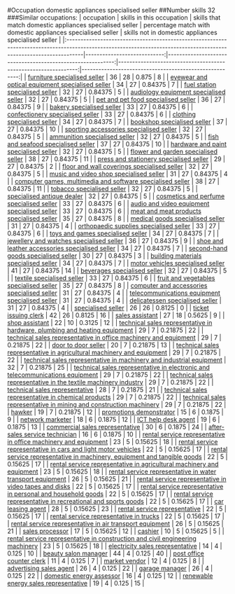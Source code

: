 #Occupation domestic appliances specialised seller
##Number skills 32
###Similar occupations:
| occupation                                                                                                                                                        |   skills in this occupation |   skills that match domestic appliances specialised seller |   percentage match with domestic appliances specialised seller |   skills not in domestic appliances specialised seller |
|:------------------------------------------------------------------------------------------------------------------------------------------------------------------|----------------------------:|-----------------------------------------------------------:|---------------------------------------------------------------:|-------------------------------------------------------:|
| [furniture specialised seller](furniture_specialised_seller.md)                                                                                                   |                          36 |                                                         28 |                                                        0.875   |                                                      8 |
| [eyewear and optical equipment specialised seller](eyewear_and_optical_equipment_specialised_seller.md)                                                           |                          34 |                                                         27 |                                                        0.84375 |                                                      7 |
| [fuel station specialised seller](fuel_station_specialised_seller.md)                                                                                             |                          32 |                                                         27 |                                                        0.84375 |                                                      5 |
| [audiology equipment specialised seller](audiology_equipment_specialised_seller.md)                                                                               |                          32 |                                                         27 |                                                        0.84375 |                                                      5 |
| [pet and pet food specialised seller](pet_and_pet_food_specialised_seller.md)                                                                                     |                          36 |                                                         27 |                                                        0.84375 |                                                      9 |
| [bakery specialised seller](bakery_specialised_seller.md)                                                                                                         |                          33 |                                                         27 |                                                        0.84375 |                                                      6 |
| [confectionery specialised seller](confectionery_specialised_seller.md)                                                                                           |                          33 |                                                         27 |                                                        0.84375 |                                                      6 |
| [clothing specialised seller](clothing_specialised_seller.md)                                                                                                     |                          34 |                                                         27 |                                                        0.84375 |                                                      7 |
| [bookshop specialised seller](bookshop_specialised_seller.md)                                                                                                     |                          37 |                                                         27 |                                                        0.84375 |                                                     10 |
| [sporting accessories specialised seller](sporting_accessories_specialised_seller.md)                                                                             |                          32 |                                                         27 |                                                        0.84375 |                                                      5 |
| [ammunition specialised seller](ammunition_specialised_seller.md)                                                                                                 |                          32 |                                                         27 |                                                        0.84375 |                                                      5 |
| [fish and seafood specialised seller](fish_and_seafood_specialised_seller.md)                                                                                     |                          37 |                                                         27 |                                                        0.84375 |                                                     10 |
| [hardware and paint specialised seller](hardware_and_paint_specialised_seller.md)                                                                                 |                          32 |                                                         27 |                                                        0.84375 |                                                      5 |
| [flower and garden specialised seller](flower_and_garden_specialised_seller.md)                                                                                   |                          38 |                                                         27 |                                                        0.84375 |                                                     11 |
| [press and stationery specialised seller](press_and_stationery_specialised_seller.md)                                                                             |                          29 |                                                         27 |                                                        0.84375 |                                                      2 |
| [floor and wall coverings specialised seller](floor_and_wall_coverings_specialised_seller.md)                                                                     |                          32 |                                                         27 |                                                        0.84375 |                                                      5 |
| [music and video shop specialised seller](music_and_video_shop_specialised_seller.md)                                                                             |                          31 |                                                         27 |                                                        0.84375 |                                                      4 |
| [computer games, multimedia and software specialised seller](computer_games,_multimedia_and_software_specialised_seller.md)                                       |                          38 |                                                         27 |                                                        0.84375 |                                                     11 |
| [tobacco specialised seller](tobacco_specialised_seller.md)                                                                                                       |                          32 |                                                         27 |                                                        0.84375 |                                                      5 |
| [specialised antique dealer](specialised_antique_dealer.md)                                                                                                       |                          32 |                                                         27 |                                                        0.84375 |                                                      5 |
| [cosmetics and perfume specialised seller](cosmetics_and_perfume_specialised_seller.md)                                                                           |                          33 |                                                         27 |                                                        0.84375 |                                                      6 |
| [audio and video equipment specialised seller](audio_and_video_equipment_specialised_seller.md)                                                                   |                          33 |                                                         27 |                                                        0.84375 |                                                      6 |
| [meat and meat products specialised seller](meat_and_meat_products_specialised_seller.md)                                                                         |                          35 |                                                         27 |                                                        0.84375 |                                                      8 |
| [medical goods specialised seller](medical_goods_specialised_seller.md)                                                                                           |                          31 |                                                         27 |                                                        0.84375 |                                                      4 |
| [orthopaedic supplies specialised seller](orthopaedic_supplies_specialised_seller.md)                                                                             |                          33 |                                                         27 |                                                        0.84375 |                                                      6 |
| [toys and games specialised seller](toys_and_games_specialised_seller.md)                                                                                         |                          34 |                                                         27 |                                                        0.84375 |                                                      7 |
| [jewellery and watches specialised seller](jewellery_and_watches_specialised_seller.md)                                                                           |                          36 |                                                         27 |                                                        0.84375 |                                                      9 |
| [shoe and leather accessories specialised seller](shoe_and_leather_accessories_specialised_seller.md)                                                             |                          34 |                                                         27 |                                                        0.84375 |                                                      7 |
| [second-hand goods specialised seller](second-hand_goods_specialised_seller.md)                                                                                   |                          30 |                                                         27 |                                                        0.84375 |                                                      3 |
| [building materials specialised seller](building_materials_specialised_seller.md)                                                                                 |                          34 |                                                         27 |                                                        0.84375 |                                                      7 |
| [motor vehicles specialised seller](motor_vehicles_specialised_seller.md)                                                                                         |                          41 |                                                         27 |                                                        0.84375 |                                                     14 |
| [beverages specialised seller](beverages_specialised_seller.md)                                                                                                   |                          32 |                                                         27 |                                                        0.84375 |                                                      5 |
| [textile specialised seller](textile_specialised_seller.md)                                                                                                       |                          33 |                                                         27 |                                                        0.84375 |                                                      6 |
| [fruit and vegetables specialised seller](fruit_and_vegetables_specialised_seller.md)                                                                             |                          35 |                                                         27 |                                                        0.84375 |                                                      8 |
| [computer and accessories specialised seller](computer_and_accessories_specialised_seller.md)                                                                     |                          31 |                                                         27 |                                                        0.84375 |                                                      4 |
| [telecommunications equipment specialised seller](telecommunications_equipment_specialised_seller.md)                                                             |                          31 |                                                         27 |                                                        0.84375 |                                                      4 |
| [delicatessen specialised seller](delicatessen_specialised_seller.md)                                                                                             |                          31 |                                                         27 |                                                        0.84375 |                                                      4 |
| [specialised seller](specialised_seller.md)                                                                                                                       |                          26 |                                                         26 |                                                        0.8125  |                                                      0 |
| [ticket issuing clerk](ticket_issuing_clerk.md)                                                                                                                   |                          42 |                                                         26 |                                                        0.8125  |                                                     16 |
| [sales assistant](sales_assistant.md)                                                                                                                             |                          27 |                                                         18 |                                                        0.5625  |                                                      9 |
| [shop assistant](shop_assistant.md)                                                                                                                               |                          22 |                                                         10 |                                                        0.3125  |                                                     12 |
| [technical sales representative in hardware, plumbing and heating equipment](technical_sales_representative_in_hardware,_plumbing_and_heating_equipment.md)       |                          29 |                                                          7 |                                                        0.21875 |                                                     22 |
| [technical sales representative in office machinery and equipment](technical_sales_representative_in_office_machinery_and_equipment.md)                           |                          29 |                                                          7 |                                                        0.21875 |                                                     22 |
| [door to door seller](door_to_door_seller.md)                                                                                                                     |                          20 |                                                          7 |                                                        0.21875 |                                                     13 |
| [technical sales representative in agricultural machinery and equipment](technical_sales_representative_in_agricultural_machinery_and_equipment.md)               |                          29 |                                                          7 |                                                        0.21875 |                                                     22 |
| [technical sales representative in machinery and industrial equipment](technical_sales_representative_in_machinery_and_industrial_equipment.md)                   |                          32 |                                                          7 |                                                        0.21875 |                                                     25 |
| [technical sales representative in electronic and telecommunications equipment](technical_sales_representative_in_electronic_and_telecommunications_equipment.md) |                          29 |                                                          7 |                                                        0.21875 |                                                     22 |
| [technical sales representative in the textile machinery industry](technical_sales_representative_in_the_textile_machinery_industry.md)                           |                          29 |                                                          7 |                                                        0.21875 |                                                     22 |
| [technical sales representative](technical_sales_representative.md)                                                                                               |                          28 |                                                          7 |                                                        0.21875 |                                                     21 |
| [technical sales representative in chemical products](technical_sales_representative_in_chemical_products.md)                                                     |                          29 |                                                          7 |                                                        0.21875 |                                                     22 |
| [technical sales representative in mining and construction machinery](technical_sales_representative_in_mining_and_construction_machinery.md)                     |                          29 |                                                          7 |                                                        0.21875 |                                                     22 |
| [hawker](hawker.md)                                                                                                                                               |                          19 |                                                          7 |                                                        0.21875 |                                                     12 |
| [promotions demonstrator](promotions_demonstrator.md)                                                                                                             |                          15 |                                                          6 |                                                        0.1875  |                                                      9 |
| [network marketer](network_marketer.md)                                                                                                                           |                          18 |                                                          6 |                                                        0.1875  |                                                     12 |
| [ICT help desk agent](ICT_help_desk_agent.md)                                                                                                                     |                          19 |                                                          6 |                                                        0.1875  |                                                     13 |
| [commercial sales representative](commercial_sales_representative.md)                                                                                             |                          30 |                                                          6 |                                                        0.1875  |                                                     24 |
| [after-sales service technician](after-sales_service_technician.md)                                                                                               |                          16 |                                                          6 |                                                        0.1875  |                                                     10 |
| [rental service representative in office machinery and equipment](rental_service_representative_in_office_machinery_and_equipment.md)                             |                          23 |                                                          5 |                                                        0.15625 |                                                     18 |
| [rental service representative in cars and light motor vehicles](rental_service_representative_in_cars_and_light_motor_vehicles.md)                               |                          22 |                                                          5 |                                                        0.15625 |                                                     17 |
| [rental service representative in machinery, equipment and tangible goods](rental_service_representative_in_machinery,_equipment_and_tangible_goods.md)           |                          22 |                                                          5 |                                                        0.15625 |                                                     17 |
| [rental service representative in agricultural machinery and equipment](rental_service_representative_in_agricultural_machinery_and_equipment.md)                 |                          23 |                                                          5 |                                                        0.15625 |                                                     18 |
| [rental service representative in water transport equipment](rental_service_representative_in_water_transport_equipment.md)                                       |                          26 |                                                          5 |                                                        0.15625 |                                                     21 |
| [rental service representative in video tapes and disks](rental_service_representative_in_video_tapes_and_disks.md)                                               |                          22 |                                                          5 |                                                        0.15625 |                                                     17 |
| [rental service representative in personal and household goods](rental_service_representative_in_personal_and_household_goods.md)                                 |                          22 |                                                          5 |                                                        0.15625 |                                                     17 |
| [rental service representative in recreational and sports goods](rental_service_representative_in_recreational_and_sports_goods.md)                               |                          22 |                                                          5 |                                                        0.15625 |                                                     17 |
| [car leasing agent](car_leasing_agent.md)                                                                                                                         |                          28 |                                                          5 |                                                        0.15625 |                                                     23 |
| [rental service representative](rental_service_representative.md)                                                                                                 |                          22 |                                                          5 |                                                        0.15625 |                                                     17 |
| [rental service representative in trucks](rental_service_representative_in_trucks.md)                                                                             |                          22 |                                                          5 |                                                        0.15625 |                                                     17 |
| [rental service representative in air transport equipment](rental_service_representative_in_air_transport_equipment.md)                                           |                          26 |                                                          5 |                                                        0.15625 |                                                     21 |
| [sales processor](sales_processor.md)                                                                                                                             |                          17 |                                                          5 |                                                        0.15625 |                                                     12 |
| [cashier](cashier.md)                                                                                                                                             |                          10 |                                                          5 |                                                        0.15625 |                                                      5 |
| [rental service representative in construction and civil engineering machinery](rental_service_representative_in_construction_and_civil_engineering_machinery.md) |                          23 |                                                          5 |                                                        0.15625 |                                                     18 |
| [electricity sales representative](electricity_sales_representative.md)                                                                                           |                          14 |                                                          4 |                                                        0.125   |                                                     10 |
| [beauty salon manager](beauty_salon_manager.md)                                                                                                                   |                          44 |                                                          4 |                                                        0.125   |                                                     40 |
| [post office counter clerk](post_office_counter_clerk.md)                                                                                                         |                          11 |                                                          4 |                                                        0.125   |                                                      7 |
| [market vendor](market_vendor.md)                                                                                                                                 |                          12 |                                                          4 |                                                        0.125   |                                                      8 |
| [advertising sales agent](advertising_sales_agent.md)                                                                                                             |                          26 |                                                          4 |                                                        0.125   |                                                     22 |
| [garage manager](garage_manager.md)                                                                                                                               |                          26 |                                                          4 |                                                        0.125   |                                                     22 |
| [domestic energy assessor](domestic_energy_assessor.md)                                                                                                           |                          16 |                                                          4 |                                                        0.125   |                                                     12 |
| [renewable energy sales representative](renewable_energy_sales_representative.md)                                                                                 |                          19 |                                                          4 |                                                        0.125   |                                                     15 |
